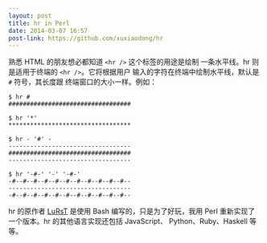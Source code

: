 ```yaml
---
layout: post
title: hr in Perl
date: 2014-03-07 16:57
post-link: https://github.com/xuxiaodong/hr
---
```


熟悉 HTML 的朋友想必都知道 `<hr />` 这个标签的用途是绘制
一条水平线。hr 则是适用于终端的 `<hr />`。它将根据用户
输入的字符在终端中绘制水平线，默认是 `#` 符号，其长度跟
终端窗口的大小一样。例如：

    $ hr #
    ##################################

    $ hr '*'
    **********************************

    $ hr - '#' -
    ----------------------------------
    ##################################
    ----------------------------------

    $ hr '-#-' '-' '-#-'
    -#--#--#--#--#--#--#--#--#--#--#--
    ----------------------------------
    -#--#--#--#--#--#--#--#--#--#--#--

hr 的原作者 [LuRsT][l] 是使用 Bash 编写的，只是为了好玩，我用
Perl 重新实现了一个版本。hr 的其他语言实现还包括 JavaScript、
Python、Ruby、Haskell 等等。

[l]: https://github.com/LuRsT/hr
